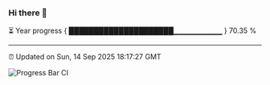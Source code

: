 ### Hi there 👋

⏳ Year progress { █████████████████████▁▁▁▁▁▁▁▁▁ } 70.35 %

---

⏰ Updated on Sun, 14 Sep 2025 18:17:27 GMT

![Progress Bar CI](https://github.com/liununu/liununu/workflows/Progress%20Bar%20CI/badge.svg)
